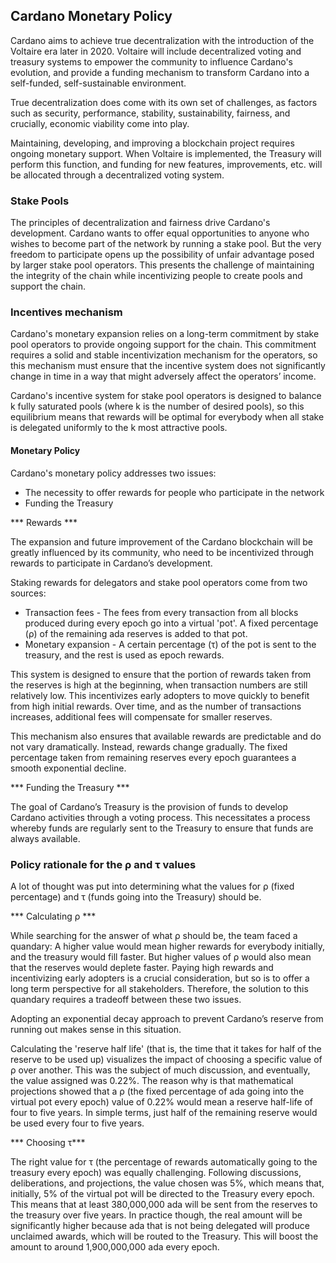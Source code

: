## Cardano Monetary Policy

Cardano aims to achieve true decentralization with the introduction of the Voltaire era later in 2020. Voltaire will include decentralized voting and treasury systems to empower the community to influence Cardano's evolution, and provide a funding mechanism to transform Cardano into a self-funded, self-sustainable environment.

True decentralization does come with its own set of challenges, as factors such as security, performance, stability, sustainability, fairness, and crucially, economic viability come into play.

Maintaining, developing, and improving a blockchain project requires ongoing monetary support. When Voltaire is implemented, the Treasury will perform this function, and funding for new features, improvements, etc. will be allocated through a decentralized voting system.

### Stake Pools

The principles of decentralization and fairness drive Cardano's development. Cardano wants to offer equal opportunities to anyone who wishes to become part of the network by running a stake pool. But the very freedom to participate opens up the possibility of unfair advantage posed by larger stake pool operators. This presents the challenge of maintaining the integrity of the chain while incentivizing people to create pools and support the chain.

### Incentives mechanism

Cardano's monetary expansion relies on a long-term commitment by stake pool operators to provide ongoing support for the chain. This commitment requires a solid and stable incentivization mechanism for the operators, so this mechanism must ensure that the incentive system does not significantly change in time in a way that might adversely affect the operators’ income.

Cardano's incentive system for stake pool operators is designed to balance k fully saturated pools (where k is the number of desired pools), so this equilibrium means that rewards will be optimal for everybody when all stake is delegated uniformly to the k most attractive pools.

#### Monetary Policy

Cardano's monetary policy addresses two issues: 

-   The necessity to offer rewards for people who participate in the network
-   Funding the Treasury

*** Rewards ***

The expansion and future improvement of the Cardano blockchain will be greatly influenced by its community, who need to be incentivized through rewards to participate in Cardano’s development.

Staking rewards for delegators and stake pool operators come from two sources:

-   Transaction fees - The fees from every transaction from all blocks produced during every epoch go into a virtual 'pot'. A fixed percentage (ρ) of the remaining ada reserves is added to that pot.
-   Monetary expansion - A certain percentage (τ) of the pot is sent to the treasury, and the rest is used as epoch rewards.

This system is designed to ensure that the portion of rewards taken from the reserves is high at the beginning, when transaction numbers are still relatively low. This incentivizes early adopters to move quickly to benefit from high initial rewards. Over time, and as the number of transactions increases, additional fees will compensate for smaller reserves.

This mechanism also ensures that available rewards are predictable and do not vary dramatically. Instead, rewards change gradually. The fixed percentage taken from remaining reserves every epoch guarantees a smooth exponential decline.

*** Funding the Treasury ***

The goal of Cardano’s Treasury is the provision of funds to develop Cardano activities through a voting process. This necessitates a process whereby funds are regularly sent to the Treasury to ensure that funds are always available.

### Policy rationale for the ρ and τ values

A lot of thought was put into determining what the values for ρ (fixed percentage) and τ (funds going into the Treasury) should be. 

*** Calculating ρ ***

While searching for the answer of what ρ should be, the team faced a quandary: A higher value would mean higher rewards for everybody initially, and the treasury would fill faster. But higher values of ρ would also mean that the reserves would deplete faster. Paying high rewards and incentivizing early adopters is a crucial consideration, but so is to offer a long term perspective for all stakeholders. Therefore, the solution to this quandary requires a tradeoff between these two issues.

Adopting an exponential decay approach to prevent Cardano’s reserve from running out makes sense in this situation.

Calculating the 'reserve half life' (that is, the time that it takes for half of the reserve to be used up) visualizes the impact of choosing a specific value of ρ over another. This was the subject of much discussion, and eventually, the value assigned was 0.22%. The reason why is that mathematical projections showed that a ρ (the fixed percentage of ada going into the virtual pot every epoch) value of 0.22% would mean a reserve half-life of four to five years. In simple terms, just half of the remaining reserve would be used every four to five years.

*** Choosing τ***

The right value for τ (the percentage of rewards automatically going to the treasury every epoch) was equally challenging. Following discussions, deliberations, and projections, the value chosen was 5%, which means that, initially, 5% of the virtual pot will be directed to the Treasury every epoch. This means that at least 380,000,000 ada will be sent from the reserves to the treasury over five years. In practice though, the real amount will be significantly higher because ada that is not being delegated will produce unclaimed awards, which will be routed to the Treasury. This will boost the amount to around 1,900,000,000 ada every epoch.